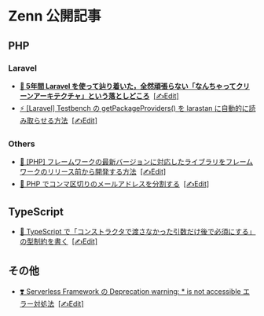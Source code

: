 # Zenn 公開記事

## PHP 

### Laravel

- **[🥳 5年間 Laravel を使って辿り着いた，全然頑張らない「なんちゃってクリーンアーキテクチャ」という落としどころ](https://zenn.dev/articles/ce7d09eb6d8117)**
  &nbsp;[[✍Edit]️](./articles/ce7d09eb6d8117)
- [⚡ [Laravel] Testbench の getPackageProviders() を larastan に自動的に読み取らせる方法](https://zenn.dev/mpyw/articles/c9398789cb6514)
  &nbsp;[[✍Edit]️](./articles/c9398789cb6514)

### Others

- [🐘 [PHP] フレームワークの最新バージョンに対応したライブラリをフレームワークのリリース前から開発する方法](https://zenn.dev/mpyw/articles/a99f3087829993)
  &nbsp;[[✍Edit]️](./articles/a99f3087829993)
- [📨 PHP でコンマ区切りのメールアドレスを分割する](https://zenn.dev/mpyw/articles/5c2c69108d302f)
  &nbsp;[[✍Edit]️](./articles/5c2c69108d302f)

## TypeScript

- [🧩 TypeScript で「コンストラクタで渡さなかった引数だけ後で必須にする」の型制約を書く](https://zenn.dev/mpyw/articles/3c063143fe884a)
  &nbsp;[[✍Edit]️](./articles/3c063143fe884a)

## その他

- [❣️ Serverless Framework の Deprecation warning: * is not accessible エラー対処法](https://zenn.dev/mpyw/articles/b41b42b76480ec)
  &nbsp;[[✍Edit]️](./articles/b41b42b76480ec)
